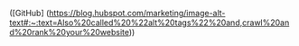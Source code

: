 ([GitHub] (https://blog.hubspot.com/marketing/image-alt-text#:~:text=Also%20called%20%22alt%20tags%22%20and,crawl%20and%20rank%20your%20website))
